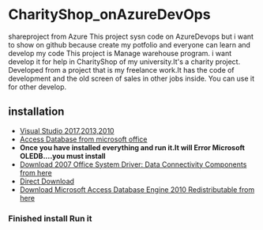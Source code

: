 # CharityShop_onAzureDevOps
shareproject from Azure
This project sysn code on AzureDevops but i want to show on github because create my potfolio and everyone can learn and develop my code
This project is Manage warehouse program. i want develop it for help in CharityShop of my university.It's a charity project.
Developed from a project that is my freelance work.It has the code of development and the old screen of sales in other jobs inside.
You can use it for other develop.
## installation
* [Visual Studio 2017,2013,2010](https://visualstudio.microsoft.com/downloads/)
* [Access Database from microsoft office](https://products.office.com/th-th/home)
* **Once you have installed everything and run it.It will Error Microsoft OLEDB....you must install**
* [Download 2007 Office System Driver: Data Connectivity Components from here](https://www.microsoft.com/en-my/download/details.aspx?id=23734)
* [Direct Download](https://www.microsoft.com/en-us/download/confirmation.aspx?id=23734)
* [Download Microsoft Access Database Engine 2010 Redistributable from here](https://www.microsoft.com/en-us/download/details.aspx?id=13255)
### Finished install Run it
